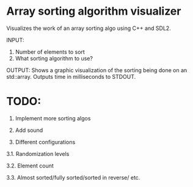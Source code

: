 # Array sorting algorithm visualizer
Visualizes the work of an array sorting algo using C++ and SDL2.


INPUT:
1. Number of elements to sort
2. What sorting algorithm to use?


OUTPUT:
Shows a graphic visualization of the sorting being done on an std::array. Outputs time in milliseconds to STDOUT.

# TODO:
1. Implement more sorting algos

2. Add sound

3. Different configurations

3.1. Randomization levels

3.2. Element count

3.3. Almost sorted/fully sorted/sorted in reverse/ etc.

